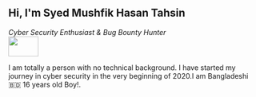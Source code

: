 <h2>Hi, I'm Syed Mushfik Hasan Tahsin</h2>
<p><i>Cyber Security Enthusiast & Bug Bounty Hunter</i><br><img src="https://media.giphy.com/media/MM0Jrc8BHKx3y/giphy.gif" width=60px height=40px></p>
<p> I am totally a person with no technical background. I have started my journey in cyber security in the very beginning of 2020.I am Bangladeshi 🇧🇩 16 years old Boy!.</p>

